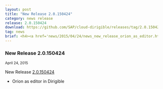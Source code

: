 ```yaml
---
layout: post
title: "New Release 2.0.150424"
category: news release
release: 2.0.150424
download: https://github.com/SAP/cloud-dirigible/releases/tag/2.0.150424
tag: news
brief: <h4><a href='news/2015/04/24/news_new_release_orion_as_editor.html'>New Release 2.0.150424</a></h4> <sub class="post-info">April 24, 2015</sub><br> Orion as editor in Dirigible...<br>
---
```


### New Release 2.0.150424

<sub class="post-info">April 24, 2015</sub>
	
New Release 
[2.0.150424](https://github.com/SAP/cloud-dirigible/releases/tag/2.0.150424)
- Orion as editor in Dirigible
